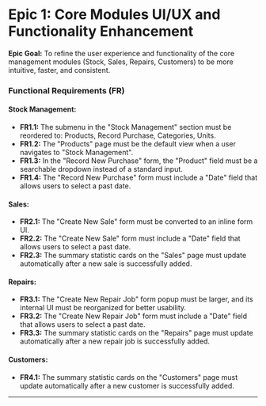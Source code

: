 # **Epic 1: Core Modules UI/UX and Functionality Enhancement**

**Epic Goal:** To refine the user experience and functionality of the core management modules (Stock, Sales, Repairs, Customers) to be more intuitive, faster, and consistent.

### **Functional Requirements (FR)**

#### **Stock Management:**
* **FR1.1:** The submenu in the "Stock Management" section must be reordered to: Products, Record Purchase, Categories, Units.
* **FR1.2:** The "Products" page must be the default view when a user navigates to "Stock Management".
* **FR1.3:** In the "Record New Purchase" form, the "Product" field must be a searchable dropdown instead of a standard input.
* **FR1.4:** The "Record New Purchase" form must include a "Date" field that allows users to select a past date.

#### **Sales:**
* **FR2.1:** The "Create New Sale" form must be converted to an inline form UI.
* **FR2.2:** The "Create New Sale" form must include a "Date" field that allows users to select a past date.
* **FR2.3:** The summary statistic cards on the "Sales" page must update automatically after a new sale is successfully added.

#### **Repairs:**
* **FR3.1:** The "Create New Repair Job" form popup must be larger, and its internal UI must be reorganized for better usability.
* **FR3.2:** The "Create New Repair Job" form must include a "Date" field that allows users to select a past date.
* **FR3.3:** The summary statistic cards on the "Repairs" page must update automatically after a new repair job is successfully added.

#### **Customers:**
* **FR4.1:** The summary statistic cards on the "Customers" page must update automatically after a new customer is successfully added.

---
